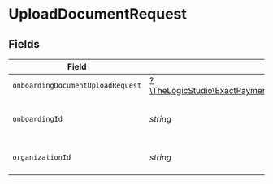 # UploadDocumentRequest


## Fields

| Field                                                                                                                                  | Type                                                                                                                                   | Required                                                                                                                               | Description                                                                                                                            |
| -------------------------------------------------------------------------------------------------------------------------------------- | -------------------------------------------------------------------------------------------------------------------------------------- | -------------------------------------------------------------------------------------------------------------------------------------- | -------------------------------------------------------------------------------------------------------------------------------------- |
| `onboardingDocumentUploadRequest`                                                                                                      | [?\TheLogicStudio\ExactPayments\Models\Shared\OnboardingDocumentUploadRequest](../../Models/Shared/OnboardingDocumentUploadRequest.md) | :heavy_minus_sign:                                                                                                                     | N/A                                                                                                                                    |
| `onboardingId`                                                                                                                         | *string*                                                                                                                               | :heavy_check_mark:                                                                                                                     | The Onboarding Application identifier.                                                                                                 |
| `organizationId`                                                                                                                       | *string*                                                                                                                               | :heavy_check_mark:                                                                                                                     | The Organization identifier.                                                                                                           |
